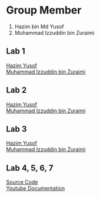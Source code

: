 # Group Member
1. Hazim bin Md Yusof
2. Muhammad Izzuddin bin Zuraimi


## Lab 1 
<a href="https://t.me/c/1268048899/33999?thread=33987"> Hazim Yusof </a> <br>
<a href= "https://t.me/c/1268048899/33996?thread=33987"> Muhammad Izzuddin bin Zuraimi</a> <br> 

## Lab 2 
<a href="https://t.me/c/1268048899/34296?thread=33988"> Hazim Yusof </a> <br>
<a href="https://t.me/c/1268048899/34150?thread=33988"> Muhammad Izzuddin bin Zuraimi </a> <br>

## Lab 3
<a href="https://t.me/c/1268048899/34724?thread=34431"> Hazim Yusof </a> <br>
<a href="https://t.me/c/1268048899/34636?thread=34431"> Muhammad Izzuddin bin Zuraimi </a> <br>

## Lab 4, 5, 6, 7
<a href="https://github.com/ayieeez/Flutter_CRUD"> Source Code </a> <br>
<a href="https://youtu.be/083Ggawj4Hw"> Youtube Documentation </a> <br>
